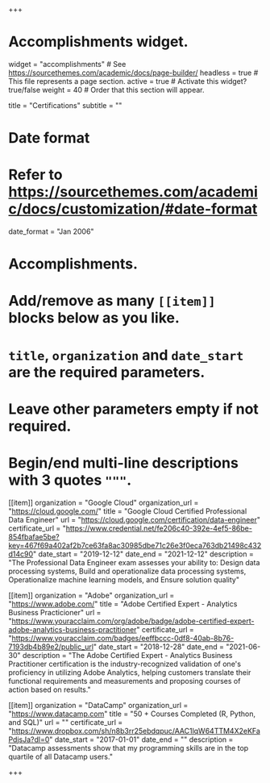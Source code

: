 +++
# Accomplishments widget.
widget = "accomplishments"  # See https://sourcethemes.com/academic/docs/page-builder/
headless = true  # This file represents a page section.
active = true  # Activate this widget? true/false
weight = 40  # Order that this section will appear.

title = "Certifications"
subtitle = ""

# Date format
#   Refer to https://sourcethemes.com/academic/docs/customization/#date-format
date_format = "Jan 2006"

# Accomplishments.
#   Add/remove as many `[[item]]` blocks below as you like.
#   `title`, `organization` and `date_start` are the required parameters.
#   Leave other parameters empty if not required.
#   Begin/end multi-line descriptions with 3 quotes `"""`.

[[item]]
  organization = "Google Cloud"
  organization_url = "https://cloud.google.com/"
  title = "Google Cloud Certified Professional Data Engineer"
  url = "https://cloud.google.com/certification/data-engineer"
  certificate_url = "https://www.credential.net/fe206c40-392e-4ef5-86be-854fbafae5be?key=467f69a402af2b7ce63fa8ac30985dbe71c26e3f0eca763db21498c432d14c90"
  date_start = "2019-12-12"
  date_end = "2021-12-12"
  description = "The Professional Data Engineer exam assesses your ability to: Design data processing systems, Build and operationalize data processing systems, Operationalize machine learning models, and Ensure solution quality"

[[item]]
  organization = "Adobe"
  organization_url = "https://www.adobe.com/"
  title = "Adobe Certified Expert - Analytics Business Practicioner"
  url = "https://www.youracclaim.com/org/adobe/badge/adobe-certified-expert-adobe-analytics-business-practitioner"
  certificate_url = "https://www.youracclaim.com/badges/eeffbccc-0df8-40ab-8b76-7193db4b89e2/public_url"
  date_start = "2018-12-28"
  date_end = "2021-06-30"
  description = "The Adobe Certified Expert - Analytics Business Practitioner certification is the industry-recognized validation of one's proficiency in utilizing Adobe Analytics, helping customers translate their functional requirements and measurements and proposing courses of action based on results."
  
[[item]]
  organization = "DataCamp"
  organization_url = "https://www.datacamp.com"
  title = "50 + Courses Completed (R, Python, and SQL)"
  url = ""
  certificate_url = "https://www.dropbox.com/sh/n8b3rr25ebdqpuc/AAC1lqW64TTM4X2eKFaPdjsJa?dl=0"
  date_start = "2017-01-01"
  date_end = ""
  description = "Datacamp assessments show that my programming skills are in the top quartile of all Datacamp users."

+++
